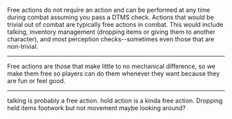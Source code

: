 Free actions do not require an action and can be performed at any time during combat assuming you pass a DTMS check. Actions that would be trivial out of combat are typically free actions in combat. This would include talking, inventory management (dropping items or giving them to another character), and most perception checks--sometimes even those that are non-trivial.

---

Free actions are those that make little to no mechanical difference, so we make them free so players can do them whenever they want because they are fun or feel good.

---

talking is probably a free action.
hold action is a kinda free action.
Dropping held items
footwork but not movement
maybe looking around?